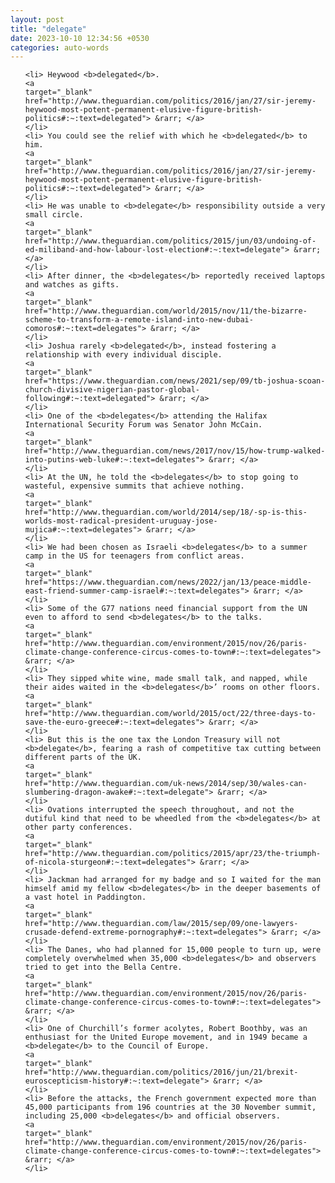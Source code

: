 ```yaml
---
layout: post
title: "delegate"
date: 2023-10-10 12:34:56 +0530
categories: auto-words
---
```

<ol>

    <li> Heywood <b>delegated</b>.
    <a 
    target="_blank" 
    href="http://www.theguardian.com/politics/2016/jan/27/sir-jeremy-heywood-most-potent-permanent-elusive-figure-british-politics#:~:text=delegated"> &rarr; </a>
    </li>
    <li> You could see the relief with which he <b>delegated</b> to him.
    <a 
    target="_blank" 
    href="http://www.theguardian.com/politics/2016/jan/27/sir-jeremy-heywood-most-potent-permanent-elusive-figure-british-politics#:~:text=delegated"> &rarr; </a>
    </li>
    <li> He was unable to <b>delegate</b> responsibility outside a very small circle.
    <a 
    target="_blank" 
    href="http://www.theguardian.com/politics/2015/jun/03/undoing-of-ed-miliband-and-how-labour-lost-election#:~:text=delegate"> &rarr; </a>
    </li>
    <li> After dinner, the <b>delegates</b> reportedly received laptops and watches as gifts.
    <a 
    target="_blank" 
    href="http://www.theguardian.com/world/2015/nov/11/the-bizarre-scheme-to-transform-a-remote-island-into-new-dubai-comoros#:~:text=delegates"> &rarr; </a>
    </li>
    <li> Joshua rarely <b>delegated</b>, instead fostering a relationship with every individual disciple.
    <a 
    target="_blank" 
    href="https://www.theguardian.com/news/2021/sep/09/tb-joshua-scoan-church-divisive-nigerian-pastor-global-following#:~:text=delegated"> &rarr; </a>
    </li>
    <li> One of the <b>delegates</b> attending the Halifax International Security Forum was Senator John McCain.
    <a 
    target="_blank" 
    href="http://www.theguardian.com/news/2017/nov/15/how-trump-walked-into-putins-web-luke#:~:text=delegates"> &rarr; </a>
    </li>
    <li> At the UN, he told the <b>delegates</b> to stop going to wasteful, expensive summits that achieve nothing.
    <a 
    target="_blank" 
    href="http://www.theguardian.com/world/2014/sep/18/-sp-is-this-worlds-most-radical-president-uruguay-jose-mujica#:~:text=delegates"> &rarr; </a>
    </li>
    <li> We had been chosen as Israeli <b>delegates</b> to a summer camp in the US for teenagers from conflict areas.
    <a 
    target="_blank" 
    href="https://www.theguardian.com/news/2022/jan/13/peace-middle-east-friend-summer-camp-israel#:~:text=delegates"> &rarr; </a>
    </li>
    <li> Some of the G77 nations need financial support from the UN even to afford to send <b>delegates</b> to the talks.
    <a 
    target="_blank" 
    href="http://www.theguardian.com/environment/2015/nov/26/paris-climate-change-conference-circus-comes-to-town#:~:text=delegates"> &rarr; </a>
    </li>
    <li> They sipped white wine, made small talk, and napped, while their aides waited in the <b>delegates</b>’ rooms on other floors.
    <a 
    target="_blank" 
    href="http://www.theguardian.com/world/2015/oct/22/three-days-to-save-the-euro-greece#:~:text=delegates"> &rarr; </a>
    </li>
    <li> But this is the one tax the London Treasury will not <b>delegate</b>, fearing a rash of competitive tax cutting between different parts of the UK.
    <a 
    target="_blank" 
    href="http://www.theguardian.com/uk-news/2014/sep/30/wales-can-slumbering-dragon-awake#:~:text=delegate"> &rarr; </a>
    </li>
    <li> Ovations interrupted the speech throughout, and not the dutiful kind that need to be wheedled from the <b>delegates</b> at other party conferences.
    <a 
    target="_blank" 
    href="http://www.theguardian.com/politics/2015/apr/23/the-triumph-of-nicola-sturgeon#:~:text=delegates"> &rarr; </a>
    </li>
    <li> Jackman had arranged for my badge and so I waited for the man himself amid my fellow <b>delegates</b> in the deeper basements of a vast hotel in Paddington.
    <a 
    target="_blank" 
    href="http://www.theguardian.com/law/2015/sep/09/one-lawyers-crusade-defend-extreme-pornography#:~:text=delegates"> &rarr; </a>
    </li>
    <li> The Danes, who had planned for 15,000 people to turn up, were completely overwhelmed when 35,000 <b>delegates</b> and observers tried to get into the Bella Centre.
    <a 
    target="_blank" 
    href="http://www.theguardian.com/environment/2015/nov/26/paris-climate-change-conference-circus-comes-to-town#:~:text=delegates"> &rarr; </a>
    </li>
    <li> One of Churchill’s former acolytes, Robert Boothby, was an enthusiast for the United Europe movement, and in 1949 became a <b>delegate</b> to the Council of Europe.
    <a 
    target="_blank" 
    href="http://www.theguardian.com/politics/2016/jun/21/brexit-euroscepticism-history#:~:text=delegate"> &rarr; </a>
    </li>
    <li> Before the attacks, the French government expected more than 45,000 participants from 196 countries at the 30 November summit, including 25,000 <b>delegates</b> and official observers.
    <a 
    target="_blank" 
    href="http://www.theguardian.com/environment/2015/nov/26/paris-climate-change-conference-circus-comes-to-town#:~:text=delegates"> &rarr; </a>
    </li>